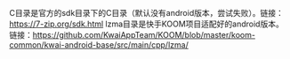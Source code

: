 C目录是官方的sdk目录下的C目录（默认没有android版本，尝试失败）。链接：https://7-zip.org/sdk.html
lzma目录是快手KOOM项目适配好的android版本。链接：https://github.com/KwaiAppTeam/KOOM/blob/master/koom-common/kwai-android-base/src/main/cpp/lzma/
